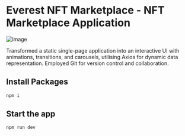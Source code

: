 # Everest NFT Marketplace - NFT Marketplace Application

<img src='https://i.postimg.cc/MX64hnxZ/image.png' border='0' alt='image'/>

Transformed a static single-page application into an interactive UI with animations, transitions, and carousels, utilising Axios for dynamic data representation. Employed Git for version control and collaboration.

## Install Packages

```bash
npm i
```

## Start the app

```bash
npm run dev
```
